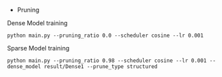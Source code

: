 - Pruning

Dense Model training

```python main.py --pruning_ratio 0.0 --scheduler cosine --lr 0.001```

Sparse Model training

```python main.py --pruning_ratio 0.98 --scheduler cosine --lr 0.001 --dense_model result/Dense1 --prune_type structured```